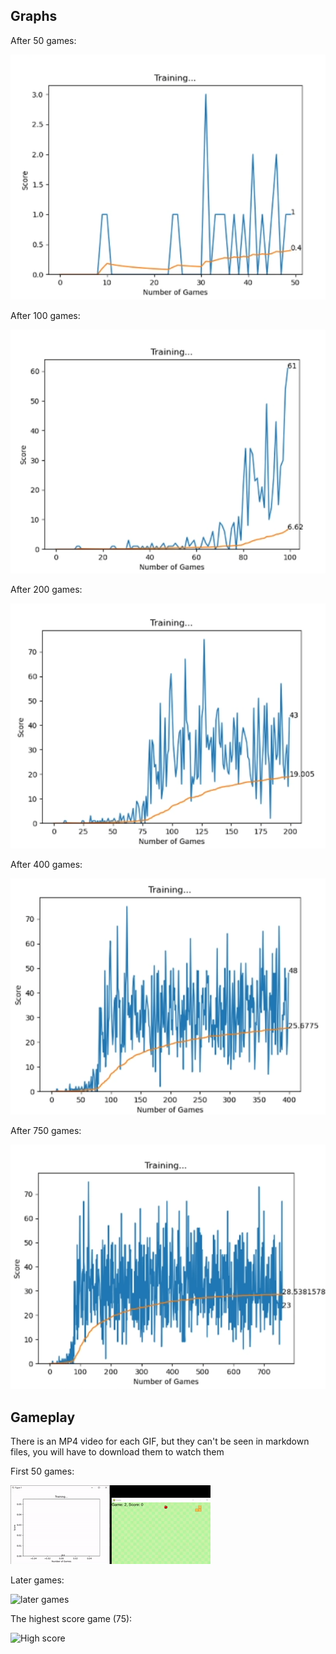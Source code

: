 ## Graphs

After 50 games:

![Graph of 50 games](https://github.com/Delaminer/Snake-Game-AI/blob/master/Media/Graph%2050.png)

After 100 games:

![Graph of 100 games](https://github.com/Delaminer/Snake-Game-AI/blob/master/Media/Graph%20100.png)

After 200 games:

![Graph of 200 games](https://github.com/Delaminer/Snake-Game-AI/blob/master/Media/Graph%20200.png)

After 400 games:

![Graph of 400 games](https://github.com/Delaminer/Snake-Game-AI/blob/master/Media/Graph%20400.png)

After 750 games:

![Graph of 750 games](https://github.com/Delaminer/Snake-Game-AI/blob/master/Media/Graph%20after%20game%20750.png)


## Gameplay

There is an MP4 video for each GIF, but they can't be seen in markdown files, you will have to download them to watch them

First 50 games:

![First 50 games](https://github.com/Delaminer/Snake-Game-AI/blob/master/Media/first%2050%20games.gif)

Later games:

![later games](https://github.com/Delaminer/Snake-Game-AI/blob/master/Media/ending.gif)

The highest score game (75):

![High score](https://github.com/Delaminer/Snake-Game-AI/blob/master/Media/highscore%20game.gif)


